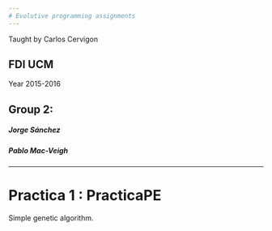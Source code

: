 ```yaml
---
# Evolutive programming assignments
---
```


Taught by Carlos Cervigon

FDI UCM
--
Year 2015-2016

Group 2:
---

##### Jorge Sánchez
   
##### Pablo Mac-Veigh


---
# Practica 1 : PracticaPE
Simple genetic algorithm.

